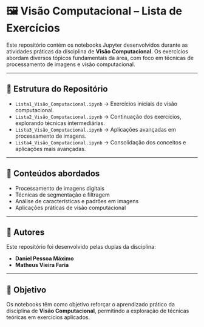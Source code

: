 # 🖼️ Visão Computacional – Lista de Exercícios

Este repositório contém os notebooks Jupyter desenvolvidos durante as atividades práticas da disciplina de **Visão Computacional**. Os exercícios abordam diversos tópicos fundamentais da área, com foco em técnicas de processamento de imagens e visão computacional.

---

## 📂 Estrutura do Repositório

* `Lista1_Visão_Computacional.ipynb` → Exercícios iniciais de visão computacional.
* `Lista2_Visão_Computacional.ipynb` → Continuação dos exercícios, explorando técnicas intermediárias.
* `Lista3_Visão_Computacional.ipynb` → Aplicações avançadas em processamento de imagens.
* `Lista4_Visão_Computacional.ipynb` → Consolidação dos conceitos e aplicações mais avançadas.

---

## 🧠 Conteúdos abordados

* Processamento de imagens digitais
* Técnicas de segmentação e filtragem
* Análise de características e padrões em imagens
* Aplicações práticas de visão computacional

---

## 👥 Autores

Este repositório foi desenvolvido pelas duplas da disciplina:

* **Daniel Pessoa Máximo**
* **Matheus Vieira Faria**

---

## 🎯 Objetivo

Os notebooks têm como objetivo reforçar o aprendizado prático da disciplina de **Visão Computacional**, permitindo a exploração de técnicas teóricas em exercícios aplicados.
